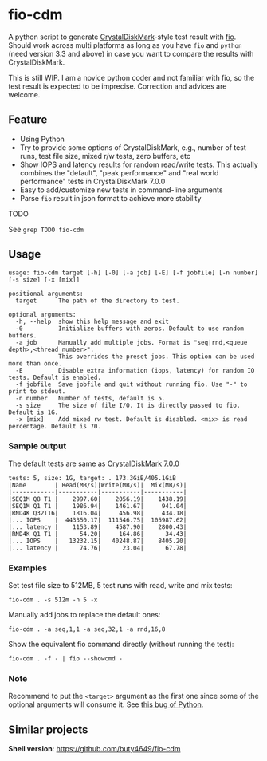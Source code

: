 # fio-cdm

A python script to generate [CrystalDiskMark](https://crystalmark.info/en/software/crystaldiskmark/)-style test result with [fio](https://github.com/axboe/fio). Should work across multi platforms as long as you have `fio` and `python` (need version 3.3 and above) in case you want to compare the results with CrystalDiskMark.

This is still WIP. I am a novice python coder and not familiar with fio, so the test result is expected to be imprecise. Correction and advices are welcome.

## Feature

- Using Python
- Try to provide some options of CrystalDiskMark, e.g., number of test runs, test file size, mixed r/w tests, zero buffers, etc
- Show IOPS and latency results for random read/write tests.
  This actually combines the "default", "peak performance" and "real world performance" tests in CrystalDiskMark 7.0.0
- Easy to add/customize new tests in command-line arguments
- Parse `fio` result in json format to achieve more stability

TODO

See `grep TODO fio-cdm`

## Usage

```
usage: fio-cdm target [-h] [-0] [-a job] [-E] [-f jobfile] [-n number] [-s size] [-x [mix]]

positional arguments:
  target      The path of the directory to test.

optional arguments:
  -h, --help  show this help message and exit
  -0          Initialize buffers with zeros. Default to use random buffers.
  -a job      Manually add multiple jobs. Format is "seq|rnd,<queue depth>,<thread number>".
              This overrides the preset jobs. This option can be used more than once.
  -E          Disable extra information (iops, latency) for random IO tests. Default is enabled.
  -f jobfile  Save jobfile and quit without running fio. Use "-" to print to stdout.
  -n number   Number of tests, default is 5.
  -s size     The size of file I/O. It is directly passed to fio. Default is 1G.
  -x [mix]    Add mixed rw test. Default is disabled. <mix> is read percentage. Default is 70.
```

### Sample output

The default tests are same as [CrystalDiskMark 7.0.0](https://crystalmark.info/en/software/crystaldiskmark/crystaldiskmark-main-menu/)

```
tests: 5, size: 1G, target: . 173.3GiB/405.1GiB
|Name        | Read(MB/s)|Write(MB/s)|  Mix(MB/s)|
|------------|-----------|-----------|-----------|
|SEQ1M Q8 T1 |    2997.60|    2056.19|    1438.19|
|SEQ1M Q1 T1 |    1986.94|    1461.67|     941.04|
|RND4K Q32T16|    1816.04|     456.98|     434.18|
|... IOPS    |  443350.17|  111546.75|  105987.62|
|... latency |    1153.89|    4587.90|    2800.43|
|RND4K Q1 T1 |      54.20|     164.86|      34.43|
|... IOPS    |   13232.15|   40248.87|    8405.20|
|... latency |      74.76|      23.04|      67.78|
```

### Examples

Set test file size to 512MB, 5 test runs with read, write and mix tests:

    fio-cdm . -s 512m -n 5 -x

Manually add jobs to replace the default ones:

    fio-cdm . -a seq,1,1 -a seq,32,1 -a rnd,16,8

Show the equivalent fio command directly (without running the test):

    fio-cdm . -f - | fio --showcmd -

### Note

Recommend to put the `<target>` argument as the first one since some of the optional arguments will consume it. See [this bug of Python](https://bugs.python.org/issue9338).

## Similar projects

**Shell version**: https://github.com/buty4649/fio-cdm
